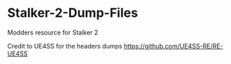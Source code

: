 # Stalker-2-Dump-Files
Modders resource for Stalker 2

Credit to UE4SS for the headers dumps
https://github.com/UE4SS-RE/RE-UE4SS
